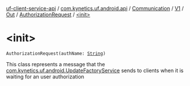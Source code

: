 [uf-client-service-api](../../../../../index.md) / [com.kynetics.uf.android.api](../../../../index.md) / [Communication](../../../index.md) / [V1](../../index.md) / [Out](../index.md) / [AuthorizationRequest](index.md) / [&lt;init&gt;](./-init-.md)

# &lt;init&gt;

`AuthorizationRequest(authName: `[`String`](https://kotlinlang.org/api/latest/jvm/stdlib/kotlin/-string/index.html)`)`

This class represents a message that the [com.kynetics.uf.android.UpdateFactoryService](#)
sends to clients when it is waiting for an user authorization

